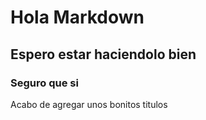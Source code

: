 # Hola Markdown 
## Espero estar haciendolo bien
### Seguro que si



Acabo de agregar unos bonitos titulos
